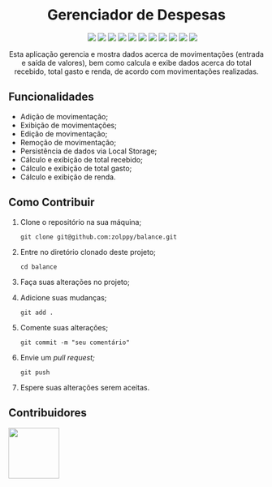 <div align="center">
  <h1>Gerenciador de Despesas</h1>
  <ul>
    <img src="https://img.shields.io/badge/REACT-18.3.1-purple" />
    <img src="https://img.shields.io/badge/REACT ICONS-5.3.0-blue" />
    <img src="https://img.shields.io/badge/FRAMER MOTION-11.11.8-indigo" />
    <img src="https://img.shields.io/badge/TAILWIND CSS-3.4.13-red" />
    <img src="https://img.shields.io/badge/TYPESCRIPT-5.5.4-orange" />
    <img src="https://img.shields.io/badge/AUTOPREFIXER-10.4.20-cyan" />
    <img src="https://img.shields.io/badge/ESLINT-9.11.1-emerald" />
    <img src="https://img.shields.io/badge/POSTCSS-8.4.47-magenta" />
    <img src="https://img.shields.io/badge/VITE-5.4.8-pink" />
    <img src="https://img.shields.io/badge/STATUS-DEVELOPMENT-green" />
    <img src="https://img.shields.io/badge/LICENSE-MIT-yellow" />
  </ul>
  <p>Esta aplicação gerencia e mostra dados acerca de movimentações (entrada e saída de valores), bem como calcula e exibe dados acerca do total recebido, total gasto e renda, de acordo com movimentações realizadas.</p>
</div>

<h2>Funcionalidades</h2>
<ul>
  <li>Adição de movimentação;</li>
  <li>Exibição de movimentações;</li>
  <li>Edição de movimentação;</li>
  <li>Remoção de movimentação;</li>
  <li>Persistência de dados via Local Storage;</li>
  <li>Cálculo e exibição de total recebido;</li>
  <li>Cálculo e exibição de total gasto;</li>
  <li>Cálculo e exibição de renda.</li>
</ul>

<h2>Como Contribuir</h2>
<ol>
  <li>
    <p>Clone o repositório na sua máquina;</p>
    <pre><code>git clone git@github.com:zolppy/balance.git</code></pre>
  </li>
  <li>
    <p>Entre no diretório clonado deste projeto;</p>
    <pre><code>cd balance</code></pre>
  </li>
  <li>
    <p>Faça suas alterações no projeto;</p>
  </li>
  <li>
    <p>Adicione suas mudanças;</p>
    <pre><code>git add .</code></pre>
  </li>
  <li>
    <p>Comente suas alterações;</p>
    <pre><code>git commit -m "seu comentário"</code></pre>
  </li>
  <li>
    <p>Envie um <em>pull request;</em></p>
    <pre><code>git push</code></pre>
  </li>
  <li>
    <p>Espere suas alterações serem aceitas.</p>
  </li>
</ol>

<h2>Contribuidores</h3>
<a href="https://github.com/zolppy">
 <img loading="lazy" src="https://avatars.githubusercontent.com/u/94535032?v=4" width=100 />
</a>
